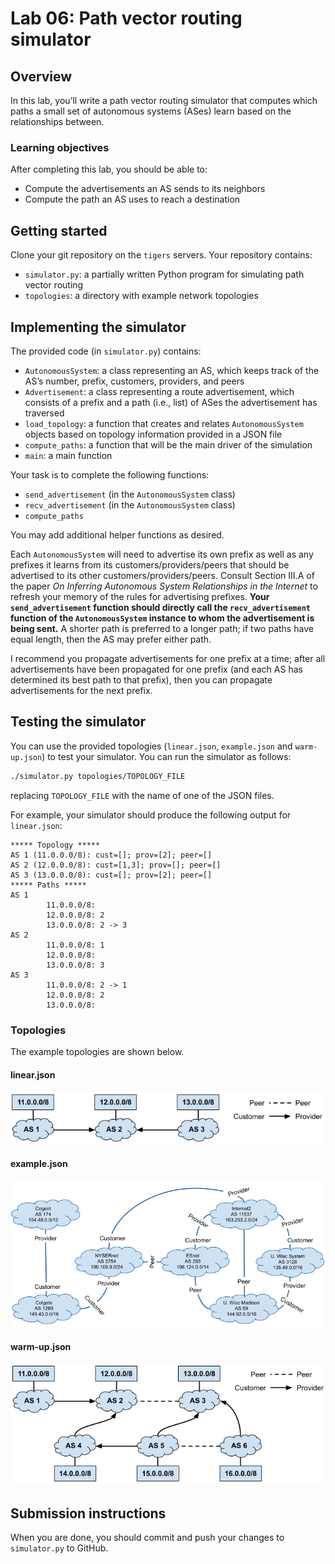 # Lab 06: Path vector routing simulator

## Overview
In this lab, you’ll write a path vector routing simulator that computes which paths a small set of autonomous systems (ASes) learn based on the relationships between.


### Learning objectives
After completing this lab, you should be able to:
* Compute the advertisements an AS sends to its neighbors
* Compute the path an AS uses to reach a destination

## Getting started

Clone your git repository on the `tigers` servers. Your repository contains:
* `simulator.py`: a partially written Python program for simulating path vector routing
* `topologies`: a directory with example network topologies

## Implementing the simulator
The provided code (in `simulator.py`) contains:
* `AutonomousSystem`: a class representing an AS, which keeps track of the AS’s number, prefix, customers, providers, and peers
* `Advertisement`: a class representing a route advertisement, which consists of a prefix and a path (i.e., list) of ASes the advertisement has traversed
* `load_topology`: a function that creates and relates `AutonomousSystem` objects based on topology information provided in a JSON file
* `compute_paths`: a function that will be the main driver of the simulation
* `main`: a main function

Your task is to complete the following functions:
* `send_advertisement` (in the `AutonomousSystem` class)
* `recv_advertisement` (in the `AutonomousSystem` class)
* `compute_paths`

You may add additional helper functions as desired.

Each `AutonomousSystem` will need to advertise its own prefix as well as any prefixes it learns from its customers/providers/peers that should be advertised to its other customers/providers/peers. Consult Section III.A of the paper *On Inferring Autonomous System Relationships in the Internet* to refresh your memory of the rules for advertising prefixes. **Your `send_advertisement` function should directly call the `recv_advertisement` function of the `AutonomousSystem` instance to whom the advertisement is being sent.** A shorter path is preferred to a longer path; if two paths have equal length, then the AS may prefer either path.

I recommend you propagate advertisements for one prefix at a time; after all advertisements have been propagated for one prefix (and each AS has determined its best path to that prefix), then you can propagate advertisements for the next prefix. 

## Testing the simulator
You can use the provided topologies (`linear.json`, `example.json` and `warm-up.json`) to test your simulator. You can run the simulator as follows:
```bash
./simulator.py topologies/TOPOLOGY_FILE
```
replacing `TOPOLOGY_FILE` with the name of one of the JSON files.

For example, your simulator should produce the following output for `linear.json`: 
```
***** Topology *****
AS 1 (11.0.0.0/8): cust=[]; prov=[2]; peer=[]
AS 2 (12.0.0.0/8): cust=[1,3]; prov=[]; peer=[]
AS 3 (13.0.0.0/8): cust=[]; prov=[2]; peer=[]
***** Paths *****
AS 1
        11.0.0.0/8: 
        12.0.0.0/8: 2
        13.0.0.0/8: 2 -> 3
AS 2
        11.0.0.0/8: 1
        12.0.0.0/8: 
        13.0.0.0/8: 3
AS 3
        11.0.0.0/8: 2 -> 1
        12.0.0.0/8: 2
        13.0.0.0/8: 
```

### Topologies
The example topologies are shown below.

#### linear.json
![](topologies/linear.png)

#### example.json
![](topologies/example.png)

#### warm-up.json
![](topologies/warm-up.png)

## Submission instructions
When you are done, you should commit and push your changes to `simulator.py` to GitHub.
